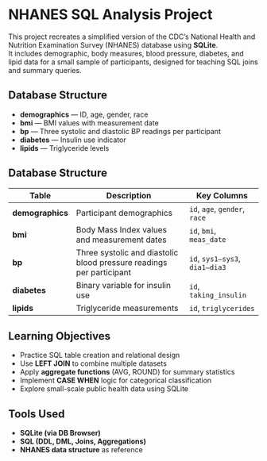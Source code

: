 # NHANES SQL Analysis Project

This project recreates a simplified version of the CDC’s National Health and Nutrition Examination Survey (NHANES) database using **SQLite**.  
It includes demographic, body measures, blood pressure, diabetes, and lipid data for a small sample of participants, designed for teaching SQL joins and summary queries.

## Database Structure
- **demographics** — ID, age, gender, race  
- **bmi** — BMI values with measurement date  
- **bp** — Three systolic and diastolic BP readings per participant  
- **diabetes** — Insulin use indicator  
- **lipids** — Triglyceride levels  

## Database Structure

| Table | Description | Key Columns |
|--------|--------------|--------------|
| **demographics** | Participant demographics | `id`, `age`, `gender`, `race` |
| **bmi** | Body Mass Index values and measurement dates | `id`, `bmi`, `meas_date` |
| **bp** | Three systolic and diastolic blood pressure readings per participant | `id`, `sys1–sys3`, `dia1–dia3` |
| **diabetes** | Binary variable for insulin use | `id`, `taking_insulin` |
| **lipids** | Triglyceride measurements | `id`, `triglycerides` |

## Learning Objectives
- Practice SQL table creation and relational design  
- Use **LEFT JOIN** to combine multiple datasets  
- Apply **aggregate functions** (AVG, ROUND) for summary statistics  
- Implement **CASE WHEN** logic for categorical classification  
- Explore small-scale public health data using SQLite

## Tools Used
- **SQLite (via DB Browser)**
- **SQL (DDL, DML, Joins, Aggregations)**
- **NHANES data structure** as reference
